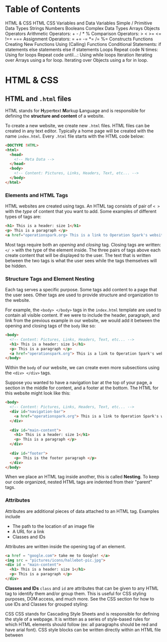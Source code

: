 # Table of Contents
HTML & CSS
HTML
CSS
Variables and Data
Variables
Simple / Primitive Data Types
Strings
Numbers
Booleans
Complex Data Types
Arrays
Objects
Operators
Arithmetic Operators: + - / * %
Comparison Operators: > < >= <= !== ===
Assignment Operators: = += -= *= /= %=
Constructs
Functions
Creating New Functions
Using (Calling) Functions
Conditional Statements:
if statements
else statements
else if statements
Loops
Repeat code N times: Using for loops
Repeat code until...: Using while loops
Iteration
Iterating over Arrays using a for loop.
Iterating over Objects using a for in loop.

# HTML & CSS

## HTML and `.html` files
HTML stands for **H**yper**t**ext **M**arkup **L**anguage and is responsible for defining the **structure and content** of a website. 

To create a new website, we create new `.html` files. HTML files can be created in any text editor. Typically a home page will be created with the name `index.html`. Every `.html` file starts with the HTML code below:

```html
<DOCTYPE !HTML>
<html>
  <head>
    <!-- Meta Data -->
  </head>
  <body>
    <!-- Content: Pictures, Links, Headers, Text, etc... -->
  </body>
</html>
```

### Elements and HTML Tags
HTML websites are created using tags. An HTML tag consists of pair of `< >` with the *type* of content that you want to add. Some examples of different types of tags are:

```html
<h1> This is a header: size 1</h1>
<p> This is a paragraph </p>
<a href="operationspark.org> This is a link to Operation Spark's website </a>
```


Most tags require both an *opening* and *closing* tag. Closing tags are written: `</ >` with the type of the element inside. The three pairs of tags above each create content that will be displayed to the user. The text that is written between the two tags is what the user sees while the tags themselves will be hidden.

### Structure Tags and Element Nesting
Each tag serves a specific purpose. Some tags add content to a page that the user sees. Other tags are used to provide structure and organization to the website. 

For example, the `<body> </body>` tags in the `index.html` template are used to contain all visible content. If we were to include the header, paragraph, and link from the previous example in our website, we would add it between the opening and closing tags of the `body` like so:

```html
<body>
  <!-- Content: Pictures, Links, Headers, Text, etc... -->
  <h1> This is a header: size 1</h1>
  <p> This is a paragraph </p>
  <a href="operationspark.org"> This is a link to Operation Spark's website </a>
</body>
```

Within the `body` of our website, we can create even more subsections using the `<div> </div>` tags.

Suppose you wanted to have a navigation bar at the top of your page, a section in the middle for content, and a footer at the bottom. The HTML for this website might look like this:

```html
<body>
  <!-- Content: Pictures, Links, Headers, Text, etc... -->
  <div id="navigation-bar"> 
    <a href="operationspark.org"> This is a link to Operation Spark's website </a>
  </div> 
  
  <div id="main-content">
    <h1> This is a header: size 1</h1>
    <p> This is a paragraph </p>
  </div>
  
  <div id="footer"> 
    <p> This is the footer paragraph </p>
  </div>
</body>
```

When we place an HTML tag inside another, this is called **Nesting**. To keep our code organized, nested HTML tags are indented from their "parent" tags. 

### Attributes
Attributes are additional pieces of data attached to an HTML tag. Examples include
- The path to the location of an image file 
- A URL for a link
- Classes and IDs

Attributes are written inside the opening tag of an element. 

```html
<a href = "google.com"> take me to Google! </a>
<img src = "pictures/icons/hallebot-pic.jpg">
<div id = "main-content">
  <h1> This is a header: size 1</h1>
  <p> This is a paragraph </p>
</div>
```
**Classes and IDs**
`class` and `id` are attributes that can be given to any HTML tag to identify them and/or group them.
This is useful for CSS styling purposes, DOM access, and much more. See the CSS section for how to use IDs and Classes for grouped styling:


CSS
CSS stands for Cascading Style Sheets and is responsible for defining the style of a webpage. It is written as a series of style-based rules for which HTML elements should follow (ex: all paragraphs should be red and have arial font). CSS style blocks can be written directly within an HTML file between <style> tags or in a separate .css file. 

Style Block
A collection of style rules that a specific HTML tag (or set of HTML tags) should follow. They require a selector, {curly braces}, and properties.

selector {
  property-name: property-value;
}


This example sets the rule: all paragraphs should be red and use arial font:

p {
  color: red;
  font: arial;
}

CSS Property
Properties are the various ways in which we can style HTML elements. They are written with the name of the property, the desired value, and end with a semicolon.

color: red;


There are hundreds of properties and values to choose from. Google is your friend.


CSS Selector
The selector determines which HTML tags will be styled. Selectors can be:
The name of a HTML tag
An id attribute name written as #id
A class attribute name written as .class 
This example sets the rule: all tags with the class="mainText" attribute will have a background color of blue and all tags with the id="headline" attribute will have font-size of 28 pixels and be black.

.mainText {
  background-color: blue;
}

#headline {
  font-size: 28px;
  color: black;
}
  	
Variables and Data

There are only a few types of data in JavaScript which fall into two categories: simple data types and complex data types. Every type of data can be stored in a variable. 
Variables
A variable is a named container for data.
The var keyword declares a new variable with a variableName
The variable is assigned a value using the = operator. 
Variables only need to be declared once but can be re-assigned many times. 
Referencing the name of the variable will return the value it contains.

var variableName = "some data";	    => variableName returns "some data"
Simple / Primitive Data Types
Simple / primitive data types represent a single value. 

Strings
A collection of characters / symbols surrounded by quotes (" " or ' '). 
Strings can be combined using the + operator
Strings have a length property which returns the number of characters in the string

var name = "ben";
var phrase = "hello " + name;	   => phrase returns "hello ben"
var phraseLength = phrase.length;  => phraseLength returns 9


Numbers
Any numerical value: positive, negative, or with decimal points
Numbers can be created with arithmetic expressions

var age = 17;				   => age returns 17  
var sum = (age + 3) * 10;		   => sum returns 200 
 
Booleans
A true or false value. Typically used in conditional statements.
Booleans can be created with boolean expressions using comparison operators
Comparison Operators are: >, >=, <, <=, === (equal), !== (not equal)

var canDrive = true;
var bool = (sum === 200);  		=> bool returns true
var canVote = (age >= 18);  		=> canVote returns false
Complex Data Types
Complex Data Types represent a collection of values. They can contain ANY type of data, simple or complex. Each piece of data is stored at a particular position in the collection (at an index for Arrays, at a key for Objects).

Arrays
Arrays are collections of data in an ordered list.
Array values are stored in square brackets separated by commas: [ ]
var myArray = ['a', 'b', 'c'];


Arrays are Zero-Indexed.  Every element (data value) has an index: the numerical position of the value in the list. The first value in the list has an index of 0 and each index after increases by 1.


Bracket notation accesses / modifies the value in the array at the index provided:
var firstValue = myArray[0];	⇒ firstValue = 'a';
myArray[2] = 'd';			⇒ assigns index 2 to 'd'
						⇒ myArray = ['a', 'b', 'd'];

myArray.length property returns the number of elements currently in myArray. 
var arrayLength = myArray.length;	⇒ arrayLength = 3


Arrays have a .push() method (and more) that adds a value to the end of the Array. 
myArray.push('e');	⇒ myArray = ['a', 'b', 'd', 'e']


Example: Storing your day's schedule as a list of activities

var schedule = ['math', 'english', 'spanish', 'physics', 'band'];
var firstPeriod = schedule[0];		=> firstPeriod is math
var thirdPeriod = schedule[2];		=> thirdPeriod is spanish

// dropping physics and taking up history
schedule[3] = 'history';	

var numberOfClasses = schedule.length;	=> numberOfClasses is 5

// adding afterschool activities
schedule.push('soccer practice');
schedule.push('tutoring');




Objects
Objects are collections of data that describe a single entity:
Object values are stored in curly braces { }. Every value has a key that it is paired with. Each key:value pair is called a property.
var myObject = { 
  key1: 'a', 
  key2: 'b',
  key3: 'c'  
};


Access/Update Object values with Dot Notation:
var myValue = myObject.key1; 	⇒ myValue = 'a'
myObject.key1 = 'apple'; 		⇒ reassigns key1 to apple


Access/Update Object values with Bracket Notation. When using bracket notation the key must be written as a string and this is typically done using a variable: 
var myKey = "key1";
var myValue = myObject[myKey]; 	⇒ myValue = 'a'
myObject[myKey] = 'apple';		⇒ reassigns key1 to apple


Objects don't have a .length property.

Example: Storing all information about a single user in an Object

var user = { 
name: "John", 
age: 25, 
isAdmin: false 
};

var userName = user.name;			=> userName = "John"
var userAge = user.age;			=> userAge = 25
user.age = 26;					=> userAge = 26
var newAge = user["age"];			=> newAge = 26
user.isAdmin = true;				=> changes isAdmin to true
user["isAdmin"] = false;			=> changes isAdmin to false

Operators
Operators act on data (operands) to produce new data values.

Arithmetic Operators: + - / * % 
Used to perform Mathematical operations
Return Numbers (the + operator can be used on Strings however)

var sum = 4 + 5;		=> sum = 9
var diff = 4 - 5;		=> diff = -1
var quotient = 4 / 5;		=> quotient = 0.8
var product = 4 * 5;		=> product = 20;
var remainder = 4 % 5;	=> remainder = 4

Comparison Operators: > < >= <= !== ===
Used to compare any two values
Return Booleans
The === and !== operators should always be used instead of == or !=

var lessThan = 4 < 5;			  => lessThan = true
var lessThanOrEqual = 4 <= 5;	  => lessThanOrEqual = true
var greaterThan = 4 > 5;		  => greaterThan = false
var greaterThanOrEqual = 4 >= 5;	  => greaterThanOrEqual = false
var equalTo = 4 === 5;	  	  => equalTo = false
var notEqualTo = 4 !== 5;	  	  => notEqualTo = true

Assignment Operators: = += -= *= /= %=
Used to assign new values to variables
Return the value provided for assignment
The = operator can be combined with Arithmetic operators

var number = 5;			=> number = 5
number += 1;			=> number = number + 1 = 6
number *= 2;			=> number = number * 2 = 12
number /= 4;			=> number = number / 4 = 3
number %= 2;			=> number = number % 2 = 1




Constructs
Functions
Functions are reusable blocks of code that execute a sequence. The can accept inputs and return a new data value. 

There are two phases to Functions: declaring functions and calling functions


Creating New Functions
The basic syntax for creating a function looks like this:


function <functionName>(<param1>, <param2>) {
  // code to be reused
}


Parameters (<param1>, <param2>)are variables that reference the inputs to a function when the function is called.
The function's {code block} defines the code to be executed when the function is called.
The return keyword (see example below) determines what value is returned to the caller of the function when the function is called.
The example function below accepts two number inputs and returns their sum.


function add(num1, num2) {
  var sum = num1 + num2;
  return sum;
}

Using (Calling) Functions 
A Function Call is how we command a function to execute its code and return a value. It looks like this: <functionName>(<argument1>, <argument2>)
Arguments are specific input values to be used by the function when making a function call.
The function call will return a value which may be assigned to a variable.

var result1 = add(2, 3);				=> result1 returns 5
var result2 = add(result1, 5);			=> result2 returns 10
var result3 = add(result1, result2);		=> result3 returns 15

Conditional Statements: 
Often times, programs will need to perform some action conditionally, meaning the action will occur only IF some condition is true. For example, GMail.com will only allow you to view your emails IF you enter your password correctly. Consider the variables below:

var age = 25, isAdmin = false;

if statements
Runs a {code block} only if a condition is true. 
The condition can be any boolean value ( true / false ) or any boolean expression using a comparison operator. The condition MUST be inside (parentheses). 

if (age >= 18) {
	// code to allow user to access mature content
}

else statements
MUST follow an if statement
else statements DO NOT have a condition of their own. 
Runs a {code block} only if the previous condition is false. 

if (isAdmin) {
	// code to allow user to access administrative content
} else {
	// code to deny user access to all content
}


else if statements
MUST follow an if (could be another else if statement)
else if statements are else statements with a condition. 
Runs a {code block} only if the previous condition is false and its own condition is true.

if (isAdmin) {
	// code to allow user to access administrative content
} else if (age >= 18) {
	// code to allow user to access mature content
} else {
	// code to deny user access to all content
}

Loops
Loops allow us to repeat some code multiple times. When creating loops to repeat our code, it is helpful to think about 3 questions: 1) What do you want to repeat? 2) What changes from loop to loop? 3) How long will the loop run?

Repeat code until...: Using while loops
while loops repeatedly execute a block of code while some condition remains true.
The condition is a boolean expression wrapped in parentheses ( ). The value of the expression is checked before each loop . If the condition is  true the loop will continue. If it is false the loop will break.
Below is an example of a loop increases the value of age by 1 until it equals 18.

var age = 0;
while (age < 18) {
	age = age + 1;
}
console.log("you can now vote!");


Repeat code N times: Using for loops
for loops use a counting variable to repeat code a specific number of times.
They require three statements wrapped in( parentheses ) and separated by semicolons. (see below for example)


The start statement: declare the counting variable i and set its starting value. We use this variable track how many loops have been performed. 
The stop condition is written as a boolean expression whose value is checked before each loop. While this expression is true the loop will repeat execution.
The update statement changes the value of the counting variable after each loop so that eventually the stop condition is false. Failure to do so can result in infinite loops!


Below is an example of a loop that runs 10 times and prints:
	"loop #1", "loop #2", "loop #3"..., "loop #10"

    start     stop     update
for (var i = 1; i <= 10; i = i + 1) {
	console.log("loop #" + i);
}





Iteration
Iteration is the process of accessing values in a Collection using a loop. 

Iterating over Arrays using a for loop.
The counting variable i will count all indexes in the Array starting at 0.
The stop condition: i < arr.length will make the loop run once for each index in the array, stopping after the last index ( i = arr.length - 1 )
Inside the loop, we use bracket notation: arr[i] to access each value in the Array. The value accessed by arr[i] change as the value of i changes on each loop.

for (var i = 0; i < arr.length; i = i + 1) {
var eachValue = arr[i]
// code to repeat using eachValue and/or i
}

This example iterates over the nums Array and prints each value doubled


// indexes:  0,  1,  2,  3,  4
var nums = [10, 20, 30, 40, 50];
for (var i = 0; i < nums.length; i = i + 1) {
var eachNum = nums[i];
console.log(eachNum * 2);
}

Iterating over Objects using a for in loop.
for in loops are loop designed specifically to iterate over the properties of Objects
The variable key is assigned to each key of the obj Object on each loop. 
To access the values along the way we use bracket notation: obj[key]. The each value accessed by obj[key] will change as the value of key changes.

for (var eachKey in obj) {
var eachValue = obj[key]
// code to do something with each key and/or value
}

This example iterates over the grades Object and adds 10 to every grade


var grades = {english: 75, math: 80, spanish: 83};
for (var key in grades) {
var eachGrade = grades[key];
grades[key] = (eachGrade + 10);
}
// grades = {english: 85, math: 90, spanish: 93};

